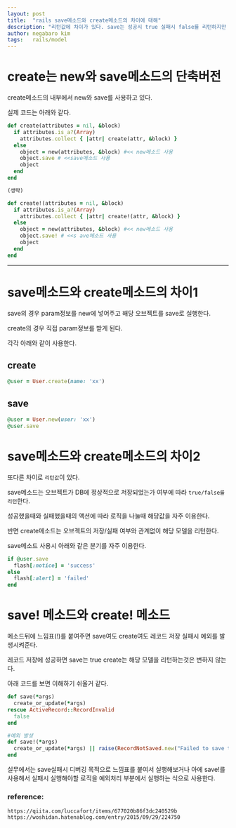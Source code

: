 ```yaml
---
layout: post
title:  "rails save메소드와 create메소드의 차이에 대해"
description: "리턴값에 차이가 있다. save는 성공시 true 실패시 false를 리턴하지만 create메소드는 성공/실패 여부에 관계없이 모델을 리턴한다."
author: negabaro kim
tags:	rails/model
---
```


# create는 new와 save메소드의 단축버전

create메소드의 내부에서 new와 save를 사용하고 있다.

실제 코드는 아래와 같다.

```ruby
def create(attributes = nil, &block)
  if attributes.is_a?(Array)
    attributes.collect { |attr| create(attr, &block) }
  else
    object = new(attributes, &block) #<< new메소드 사용
    object.save # <<save메소드 사용
    object
  end
end

(생략)

def create!(attributes = nil, &block)
  if attributes.is_a?(Array)
    attributes.collect { |attr| create!(attr, &block) }
  else
    object = new(attributes, &block) #<< new메소드 사용
    object.save! # <<s ave메소드 사용
    object
  end
end
```

-----------

# save메소드와 create메소드의 차이1


save의 경우 param정보를 new에 넣어주고 해당 오브젝트를 save로 실행한다.

create의 경우 직접 param정보를 받게 된다.

각각 아래와 같이 사용한다.

## create

```ruby
@user = User.create(name: 'xx')
```

## save

```ruby
@user = User.new(user: 'xx')
@user.save
```

# save메소드와 create메소드의 차이2

또다른 차이로 `리턴값`이 있다.

save메소드는 오브젝트가 DB에 정상적으로 저장되었는가 여부에 따라 `true/false를 리턴`한다.

성공했을때와 실패했을때의 액션에 따라 로직을 나눌때 해당값을 자주 이용한다.

반면 create메소드는 오브젝트의 저장/실패 여부와 관계없이 해당 모델을 리턴한다.


save메소드 사용시 아래와 같은 분기를 자주 이용한다.

```ruby
if @user.save
  flash[:notice] = 'success'
else
  flash[:alert] = 'failed'
end
```


# save! 메소드와 create! 메소드


메소드뒤에 느낌표(!)를 붙여주면 save여도 create여도 레코드 저장 실패시 예외를 발생시켜준다.

레코드 저장에 성공하면 save는 true create는 해당 모델을 리턴하는것은 변하지 않는다.


아래 코드를 보면 이해하기 쉬울거 같다.

```ruby
def save(*args)
  create_or_update(*args)
rescue ActiveRecord::RecordInvalid
  false
end

#예외 발생
def save!(*args)
  create_or_update(*args) || raise(RecordNotSaved.new("Failed to save the record", self))
end
```

실무에서는 save실패시 디버깅 목적으로 느낌표를 붙여서 실행해보거나
아에 save!를 사용해서 실패시 실행해야할 로직을 예외처리 부분에서 실행하는 식으로 사용한다.



[create메소드 도큐멘트]: https://github.com/rails/rails/blob/master/activerecord/lib/active_record/persistence.rb

### reference:

```
https://qiita.com/luccafort/items/677020b86f3dc240529b
https://woshidan.hatenablog.com/entry/2015/09/29/224750
```